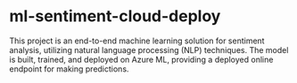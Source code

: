 # ml-sentiment-cloud-deploy
This project is an end-to-end machine learning solution for sentiment analysis, utilizing natural language processing (NLP) techniques. The model is built, trained, and deployed on Azure ML, providing a deployed online endpoint for making predictions.
